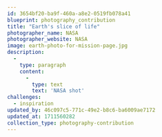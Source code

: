 ```yaml
---
id: 3654bf20-ba9f-460a-a8e2-0519fb078a41
blueprint: photography_contribution
title: "Earth's slice of life"
photographer_name: NASA
photographer_website: NASA
image: earth-photo-for-mission-page.jpg
description:
  -
    type: paragraph
    content:
      -
        type: text
        text: 'NASA shot'
challenges:
  - inspiration
updated_by: 46c097c5-771c-49e2-b8c6-ba6009ae7172
updated_at: 1711560282
collection_type: photography-contribution
---
```

